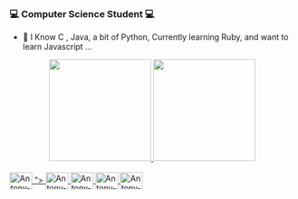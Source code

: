 ### 💻 Computer Science Student 💻
- 💬 I Know C , Java, a bit of Python, Currently learning Ruby, and want to learn Javascript ...

<div align="center">
  <a href="https://github.com/antonyforte">
  <img height="180em" src="https://github-readme-stats.vercel.app/api?username=antonyforte&show_icons=true&theme=synthwave&include_all_commits=true&count_private=true"/>
  <img height="180em" src="https://github-readme-stats.vercel.app/api/top-langs/?username=antonyforte&layout=compact&langs_count=7&theme=gruvbox"/>
</div>
  
  <div style="display: inline_block"><br>
  <img align="center" alt="Antony-C" height="30" width="40" src="https://cdn.jsdelivr.net/gh/devicons/devicon/icons/c/c-original.svg"/>
          ">
  <img align="center" alt="Antony-Java" height="30" width="40" src="https://cdn.jsdelivr.net/gh/devicons/devicon/icons/java/java-original-wordmark.svg">
  <img align="center" alt="Antony-Python" height="30" width="40" src="https://cdn.jsdelivr.net/gh/devicons/devicon/icons/python/python-original.svg">
  <img align="center" alt="Antony-Ruby" height="30" width="40" src="https://cdn.jsdelivr.net/gh/devicons/devicon/icons/ruby/ruby-original.svg">
  <img align="center" alt="Antony-JavaScript" height="30" width="40" src="https://cdn.jsdelivr.net/gh/devicons/devicon/icons/javascript/javascript-original.svg">
</div>
